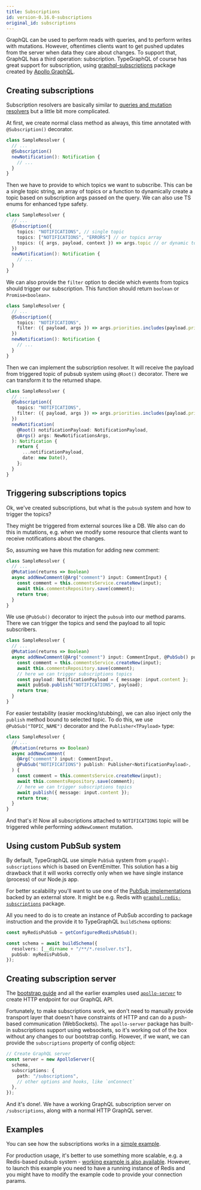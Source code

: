 ```yaml
---
title: Subscriptions
id: version-0.16.0-subscriptions
original_id: subscriptions
---
```


GraphQL can be used to perform reads with queries, and to perform writes with mutations.
However, oftentimes clients want to get pushed updates from the server when data they care about changes.
To support that, GraphQL has a third operation: subscription. TypeGraphQL of course has great support for subscription, using [graphql-subscriptions](https://github.com/apollographql/graphql-subscriptions) package created by [Apollo GraphQL](https://www.apollographql.com/).

## Creating subscriptions

Subscription resolvers are basically similar to [queries and mutation resolvers](resolvers.md) but a little bit more complicated.

At first, we create normal class method as always, this time annotated with `@Subscription()` decorator.

```typescript
class SampleResolver {
  // ...
  @Subscription()
  newNotification(): Notification {
    // ...
  }
}
```

Then we have to provide to which topics we want to subscribe. This can be a single topic string, an array of topics or a function to dynamically create a topic based on subscription args passed on the query. We can also use TS enums for enhanced type safety.

```typescript
class SampleResolver {
  // ...
  @Subscription({
    topics: "NOTIFICATIONS", // single topic
    topics: ["NOTIFICATIONS", "ERRORS"] // or topics array
    topics: ({ args, payload, context }) => args.topic // or dynamic topic function
  })
  newNotification(): Notification {
    // ...
  }
}
```

We can also provide the `filter` option to decide which events from topics should trigger our subscription.
This function should return `boolean` or `Promise<boolean>`.

```typescript
class SampleResolver {
  // ...
  @Subscription({
    topics: "NOTIFICATIONS",
    filter: ({ payload, args }) => args.priorities.includes(payload.priority),
  })
  newNotification(): Notification {
    // ...
  }
}
```

Then we can implement the subscription resolver. It will receive the payload from triggered topic of pubsub system using `@Root()` decorator. There we can transform it to the returned shape.

```typescript
class SampleResolver {
  // ...
  @Subscription({
    topics: "NOTIFICATIONS",
    filter: ({ payload, args }) => args.priorities.includes(payload.priority),
  })
  newNotification(
    @Root() notificationPayload: NotificationPayload,
    @Args() args: NewNotificationsArgs,
  ): Notification {
    return {
      ...notificationPayload,
      date: new Date(),
    };
  }
}
```

## Triggering subscriptions topics

Ok, we've created subscriptions, but what is the `pubsub` system and how to trigger the topics?

They might be triggered from external sources like a DB. We also can do this in mutations,
e.g. when we modify some resource that clients want to receive notifications about the changes.

So, assuming we have this mutation for adding new comment:

```typescript
class SampleResolver {
  // ...
  @Mutation(returns => Boolean)
  async addNewComment(@Arg("comment") input: CommentInput) {
    const comment = this.commentsService.createNew(input);
    await this.commentsRepository.save(comment);
    return true;
  }
}
```

We use `@PubSub()` decorator to inject the `pubsub` into our method params.
There we can trigger the topics and send the payload to all topic subscribers.

```typescript
class SampleResolver {
  // ...
  @Mutation(returns => Boolean)
  async addNewComment(@Arg("comment") input: CommentInput, @PubSub() pubSub: PubSubEngine) {
    const comment = this.commentsService.createNew(input);
    await this.commentsRepository.save(comment);
    // here we can trigger subscriptions topics
    const payload: NotificationPayload = { message: input.content };
    await pubSub.publish("NOTIFICATIONS", payload);
    return true;
  }
}
```

For easier testability (easier mocking/stubbing), we can also inject only the `publish` method bound to selected topic.
To do this, we use `@PubSub("TOPIC_NAME")` decorator and the `Publisher<TPayload>` type:

```typescript
class SampleResolver {
  // ...
  @Mutation(returns => Boolean)
  async addNewComment(
    @Arg("comment") input: CommentInput,
    @PubSub("NOTIFICATIONS") publish: Publisher<NotificationPayload>,
  ) {
    const comment = this.commentsService.createNew(input);
    await this.commentsRepository.save(comment);
    // here we can trigger subscriptions topics
    await publish({ message: input.content });
    return true;
  }
}
```

And that's it! Now all subscriptions attached to `NOTIFICATIONS` topic will be triggered while performing `addNewComment` mutation.

## Using custom PubSub system

By default, TypeGraphQL use simple `PubSub` system from `grapqhl-subscriptions` which is based on EventEmitter.
This solution has a big drawback that it will works correctly only when we have single instance (process) of our Node.js app.

For better scalability you'll want to use one of the [PubSub implementations](<(https://github.com/apollographql/graphql-subscriptions#pubsub-implementations)>) backed by an external store.
It might be e.g. Redis with [`graphql-redis-subscriptions`](https://github.com/davidyaha/graphql-redis-subscriptions) package.

All you need to do is to create an instance of PubSub according to package instruction and the provide it to TypeGraphQL `buildSchema` options:

```typescript
const myRedisPubSub = getConfiguredRedisPubSub();

const schema = await buildSchema({
  resolvers: [__dirname + "/**/*.resolver.ts"],
  pubSub: myRedisPubSub,
});
```

## Creating subscription server

The [bootstrap guide](bootstrap.md) and all the earlier examples used [`apollo-server`](https://github.com/apollographql/apollo-server) to create HTTP endpoint for our GraphQL API.

Fortunately, to make subscriptions work, we don't need to manually provide transport layer that doesn't have constraints of HTTP and can do a push-based communication (WebSockets).
The `apollo-server` package has built-in subscriptions support using websockets, so it's working out of the box without any changes to our bootstrap config. However, if we want, we can provide the `subscriptions` property of config object:

```typescript
// Create GraphQL server
const server = new ApolloServer({
  schema,
  subscriptions: {
    path: "/subscriptions",
    // other options and hooks, like `onConnect`
  },
});
```

And it's done!. We have a working GraphQL subscription server on `/subscriptions`, along with a normal HTTP GraphQL server.

## Examples

You can see how the subscriptions works in a [simple example](https://github.com/MichalLytek/type-graphql/tree/master/examples/simple-subscriptions).

For production usage, it's better to use something more scalable, e.g. a Redis-based pubsub system - [working example is also available](https://github.com/MichalLytek/type-graphql/tree/master/examples/redis-subscriptions).
However, to launch this example you need to have a running instance of Redis and you might have to modify the example code to provide your connection params.
